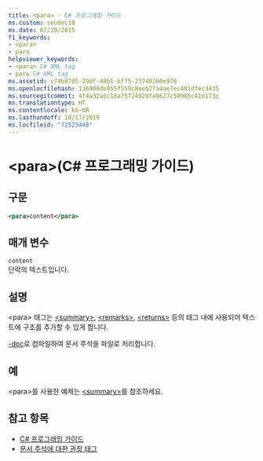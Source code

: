 ```yaml
---
title: <para> - C# 프로그래밍 가이드
ms.custom: seodec18
ms.date: 07/20/2015
f1_keywords:
- <para>
- para
helpviewer_keywords:
- <para> C# XML tag
- para C# XML tag
ms.assetid: c74b8705-29df-40b1-bff5-237492b0e978
ms.openlocfilehash: 136906de855f559c8eeb27a4ae7ec481dfec3435
ms.sourcegitcommit: 4f4a32a5c16a75724920fa9627c59985c41e173c
ms.translationtype: HT
ms.contentlocale: ko-KR
ms.lasthandoff: 10/17/2019
ms.locfileid: "72523448"
---
```

# <a name="para-c-programming-guide"></a>\<para>(C# 프로그래밍 가이드)
## <a name="syntax"></a>구문  
  
```xml  
<para>content</para>  
```  
  
## <a name="parameters"></a>매개 변수  
 `content`  
 단락의 텍스트입니다.  
  
## <a name="remarks"></a>설명  
 \<para> 태그는 [\<summary>](./summary.md), [\<remarks>](./remarks.md), [\<returns>](./returns.md) 등의 태그 내에 사용되어 텍스트에 구조를 추가할 수 있게 합니다.  
  
 [-doc](../../language-reference/compiler-options/doc-compiler-option.md)로 컴파일하여 문서 주석을 파일로 처리합니다.  
  
## <a name="example"></a>예  
 \<para>를 사용한 예제는 [\<summary>](./summary.md)를 참조하세요.  
  
## <a name="see-also"></a>참고 항목

- [C# 프로그래밍 가이드](../index.md)
- [문서 주석에 대한 권장 태그](./recommended-tags-for-documentation-comments.md)
